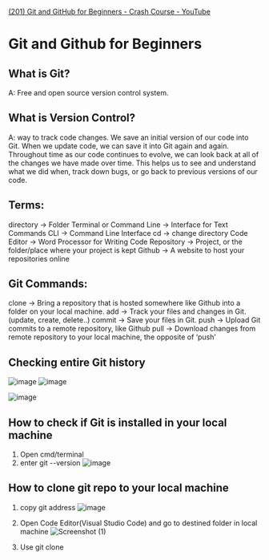 [(201) Git and GitHub for Beginners - Crash Course - YouTube](https://www.youtube.com/watch?v=RGOj5yH7evk)
# Git and Github for Beginners

## What is Git?
A: Free and open source version control system.

## What is Version Control?
A: way to track code changes. We save an initial version of our code into Git. When we update code, we can save it into Git again and again. Throughout time as our code continues to evolve, we can look back at all of the changes we have made over time.
This helps us to see and understand what we did when, track down bugs, or go back to previous versions of our code.

## Terms:
directory -> Folder
Terminal or Command Line -> Interface for Text Commands
CLI -> Command Line Interface
cd -> change directory
Code Editor -> Word Processor for Writing Code
Repository -> Project, or the folder/place where your project is kept
Github -> A website to host your repositories online

## Git Commands:
clone -> Bring a repository that is hosted somewhere like Github into a folder on your local machine.
add -> Track your files and changes in Git. (update, create, delete..)
commit -> Save your files in Git.
push -> Upload Git commits to a remote repository, like Github
pull -> Download changes from remote repository to your local machine, the opposite of ‘push’

## Checking entire Git history
![image](https://user-images.githubusercontent.com/105096396/174553237-93b4bd4b-7d20-439d-b50f-1bdd92ff7922.png)
![image](https://user-images.githubusercontent.com/105096396/174553576-d985ee49-9cb2-47cb-9943-a4edea77f3e0.png)

![image](https://user-images.githubusercontent.com/105096396/174553820-1f78ed52-1e63-433d-a412-ffaf49dc1837.png)


## How to check if Git is installed in your local machine
1. Open cmd/terminal
2. enter git --version
![image](https://user-images.githubusercontent.com/105096396/174554271-92c5cc2d-e5a5-46b8-85a2-808653b9b6d1.png)


## How to clone git repo to your local machine
1. copy git address
![image](https://user-images.githubusercontent.com/105096396/174555466-d1dad7e6-e8c1-47a0-ad63-ee20a28c33f1.png)

2. Open Code Editor(Visual Studio Code) and go to destined folder in local machine
![Screenshot (1)](https://user-images.githubusercontent.com/105096396/174556245-586ec2cb-0d4b-47c4-bdaa-34fb0c3f40ae.png)

3. Use git clone


